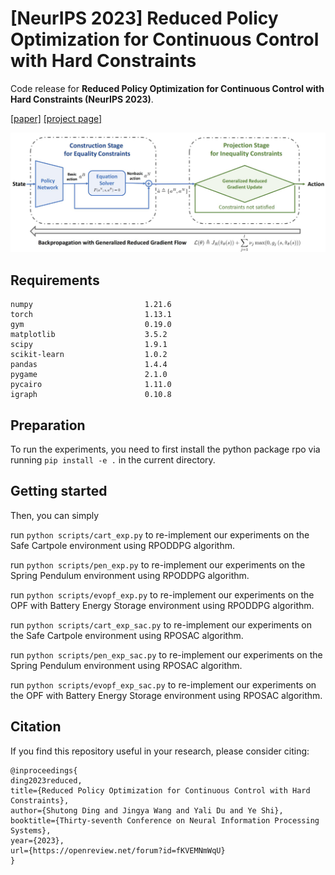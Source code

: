 # [NeurIPS 2023] Reduced Policy Optimization for Continuous Control with Hard Constraints

Code release for **Reduced Policy Optimization for Continuous Control with Hard Constraints (NeurIPS 2023)**.

[[paper]](#) [[project page]](#)

![](./img/RPO_pipeline.jpg)

## Requirements
```
numpy                         1.21.6
torch                         1.13.1
gym                           0.19.0
matplotlib                    3.5.2
scipy                         1.9.1
scikit-learn                  1.0.2
pandas                        1.4.4
pygame                        2.1.0
pycairo                       1.11.0
igraph                        0.10.8
```
## Preparation

To run the experiments, you need to first install the python package rpo via running `pip install -e .` in the current directory.

## Getting started
Then, you can simply 

run `python scripts/cart_exp.py` to re-implement our experiments on the Safe Cartpole environment using RPODDPG algorithm.

run `python scripts/pen_exp.py` to re-implement our experiments on the Spring Pendulum environment using RPODDPG algorithm.

run `python scripts/evopf_exp.py` to re-implement our experiments on the OPF with Battery Energy Storage environment using RPODDPG algorithm.

run `python scripts/cart_exp_sac.py` to re-implement our experiments on the Safe Cartpole environment using RPOSAC algorithm.

run `python scripts/pen_exp_sac.py` to re-implement our experiments on the Spring Pendulum environment using RPOSAC algorithm.

run `python scripts/evopf_exp_sac.py` to re-implement our experiments on the OPF with Battery Energy Storage environment using RPOSAC algorithm.

## Citation
If you find this repository useful in your research, please consider citing:

```
@inproceedings{
ding2023reduced,
title={Reduced Policy Optimization for Continuous Control with Hard Constraints},
author={Shutong Ding and Jingya Wang and Yali Du and Ye Shi},
booktitle={Thirty-seventh Conference on Neural Information Processing Systems},
year={2023},
url={https://openreview.net/forum?id=fKVEMNmWqU}
}
